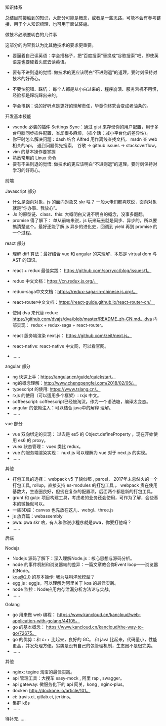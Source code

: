 知识体系

总结目前接触到的知识，大部分可能是概念，或者是一些思路，可能不会有参考链接，用于个人知识梳理，也可用于面试装逼。

做技术必须要明白的几件事

这部分的内容我认为比其他技术的要求更重要。

- 要逼着自己读英语：学会搭梯子，把“百度搜索”替换成“谷歌搜索”吧，即使英语差也要硬着头皮去读英语。

- 要有不进则退的觉悟: 做技术的更应该明白“不进则退”的道理，要时刻保持对技术的好奇心。
- 不要怕犯错、踩坑： 每个人都是从小白过来的，程序崩溃、服务宕机不用慌，经验都是踩坑踩出来的。
- 学会甩锅：说的好听点是更好的理解责任，毕竟你终究会变成老油条的。

开发基本技能

- vscode 必装的插件 Settings Sync：通过 gist 来存储你的用户配置，用于多台电脑同步插件配置，省却很多麻烦，（插个话：减小平台化的差异性）。
- 你平时怎么解决问题：dash 结合 Alfred 用作离线查找文档， msdn 查 web 相关的api。 遇到问题优先搜索， 谷歌 -> github issues -> stackoverflow。
- vim 的基本操作要掌握
- 熟悉常用的 Linux 命令
- 要有不进则退的觉悟: 做技术的更应该明白“不进则退”的道理，要时刻保持对学习的好奇心。

前端

Javascript 部分

- 什么是面向对象，js 的面向对象又 skr 啥？ 一般大佬们都喜欢说，面向对象就是“你办事、我放心”。
- Js 的原型链、class、this: 大概明白又说不明白的概念，没事多翻翻。
- promise 得了解下： 单从前端来说，js 玩来玩去就是同步、异步的，所以要搞清楚这个。最好还能了解 js 异步的进化史，回调到 yield 再到 promise 的一个过程。

react 部分

- 理解 diff 算法：最好结合 vue 和 angular 的来理解，本质是 virtual dom 与 AST 的知识。

- react + redux 最佳实践： https://github.com/sorrycc/blog/issues/1。
- redux 中文文档：https://cn.redux.js.org/。
- redux-saga中文文档：https://redux-saga-in-chinese.js.org/。
- react-router中文文档：https://react-guide.github.io/react-router-cn/。
- 使用 dva 来代替 redux: https://github.com/dvajs/dva/blob/master/README_zh-CN.md。dva 内部实现： redux + redux-saga + react-router。
- react 服务端渲染 next.js： https://github.com/zeit/next.js。
- react-native: react-native 中文网，可以看官网。
- ……

angular 部分

- ng 快速上手：https://angular.cn/guide/quickstart。
- ng的概念理解：http://www.chengpengfei.com/2018/02/05/。
- typescript 的使用: https://www.tslang.cn/。
- rxjs 的使用（可以适用多个框架）: rxjs 中文。
- coffeescript: coffeescript已经被淘汰，作为一个语法糖，编译太变态。
- angular 的依赖注入：可以结合 java中的解释 理解。
- ……

vue 部分

- vue 双向绑定的实现： 过去是 es5 的 Object.defineProperty ，现在开始使用 es6 的 proxy。
- vuex 状态管理： vuex 类比 redux。
- vue 的服务端渲染实现： nuxt.js 可以理解为 vue 对于 next.js 的实现。
- ……

其他

- 打包工具的选择： webpack v5 了貌似都 , parcel， 2017年末忽然火的一个打包工具, rollup，直接支持 es-modules 的打包工具 。 webpack 贵在使用基数大，生态圈良好，但劣在复杂的配置项，后面两个都是新的打包工具。
- grunt 和 gulp: 项目构建工具，考虑老的业务还会使用，可作为了解，会些基本的微操就可以。
- 一些3D库：canvas 也先放在这儿、webgl、three.js
- js 放弃篇：webassembly
- pwa: pwa skr 啥，有人和你说小程序就是pwa，你要打他吗？
- ……

后端

Nodejs

- Nodejs 源码了解下：深入理解Node.js：核心思想与源码分析。
- node 的事件机制和浏览器端的差异：一篇文章教会你Event loop——浏览器和Node。
- koa@2.0 的基本操作: 我为啥叫洋葱模型？
- egg.js : eggjs，可以理解为阿里关于 koa 的最佳实践。
- node 监控：Node应用内存泄漏分析方法论与实战。
- ……

Golang

- go 用来做 web 编程： https://www.kancloud.cn/kancloud/web-application-with-golang/44105。
- go 的基本概念： https://www.kancloud.cn/kancloud/the-way-to-go/72675。
- go 的优势：和 c++ 比起来，良好的 GC。 和 java 比起来，代码量小，性能更高，并发处理方便。劣势是没有自己的包管理机制，生态圈不是很完美。
- ……

其他

- nginx: tegine 淘宝的最佳实践。
- api 管理工具：大搜车 easy-mock , 阿里 rap , swagger。
- api gateway: 微服务化下的 api 网关，kong , nginx-plus。
- docker: http://dockone.io/article/101。
- ci: travis.ci,  gitlab.ci,  jerkins。
- 集群 k8s
- ……

待补充……
